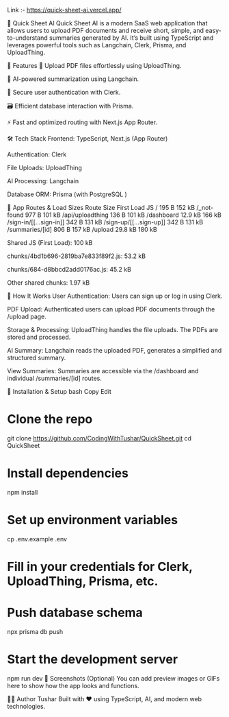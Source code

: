 Link :- https://quick-sheet-ai.vercel.app/

🧠 Quick Sheet AI
Quick Sheet AI is a modern SaaS web application that allows users to upload PDF documents and receive short, simple, and easy-to-understand summaries generated by AI. It’s built using TypeScript and leverages powerful tools such as Langchain, Clerk, Prisma, and UploadThing.

🚀 Features
📄 Upload PDF files effortlessly using UploadThing.

🧠 AI-powered summarization using Langchain.

🔐 Secure user authentication with Clerk.

🗃️ Efficient database interaction with Prisma.

⚡ Fast and optimized routing with Next.js App Router.

🛠️ Tech Stack
Frontend: TypeScript, Next.js (App Router)

Authentication: Clerk

File Uploads: UploadThing

AI Processing: Langchain

Database ORM: Prisma (with PostgreSQL )

📁 App Routes & Load Sizes
Route Size First Load JS
/ 195 B 152 kB
/\_not-found 977 B 101 kB
/api/uploadthing 136 B 101 kB
/dashboard 12.9 kB 166 kB
/sign-in/[[...sign-in]] 342 B 131 kB
/sign-up/[[...sign-up]] 342 B 131 kB
/summaries/[id] 806 B 157 kB
/upload 29.8 kB 180 kB

Shared JS (First Load): 100 kB

chunks/4bd1b696-2819ba7e833f89f2.js: 53.2 kB

chunks/684-d8bbcd2add0176ac.js: 45.2 kB

Other shared chunks: 1.97 kB

🧩 How It Works
User Authentication: Users can sign up or log in using Clerk.

PDF Upload: Authenticated users can upload PDF documents through the /upload page.

Storage & Processing: UploadThing handles the file uploads. The PDFs are stored and processed.

AI Summary: Langchain reads the uploaded PDF, generates a simplified and structured summary.

View Summaries: Summaries are accessible via the /dashboard and individual /summaries/[id] routes.

🔧 Installation & Setup
bash
Copy
Edit

# Clone the repo

git clone https://github.com/CodingWithTushar/QuickSheet.git
cd QuickSheet

# Install dependencies

npm install

# Set up environment variables

cp .env.example .env

# Fill in your credentials for Clerk, UploadThing, Prisma, etc.

# Push database schema

npx prisma db push

# Start the development server

npm run dev
📸 Screenshots (Optional)
You can add preview images or GIFs here to show how the app looks and functions.

🧑‍💻 Author
Tushar
Built with ❤️ using TypeScript, AI, and modern web technologies.

